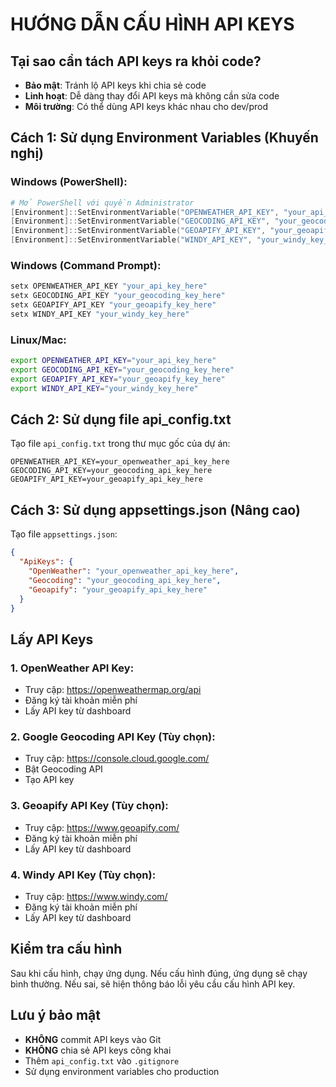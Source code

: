 # HƯỚNG DẪN CẤU HÌNH API KEYS

## Tại sao cần tách API keys ra khỏi code?
- **Bảo mật**: Tránh lộ API keys khi chia sẻ code
- **Linh hoạt**: Dễ dàng thay đổi API keys mà không cần sửa code
- **Môi trường**: Có thể dùng API keys khác nhau cho dev/prod

## Cách 1: Sử dụng Environment Variables (Khuyến nghị)

### Windows (PowerShell):
```powershell
# Mở PowerShell với quyền Administrator
[Environment]::SetEnvironmentVariable("OPENWEATHER_API_KEY", "your_api_key_here", "User")
[Environment]::SetEnvironmentVariable("GEOCODING_API_KEY", "your_geocoding_key_here", "User")
[Environment]::SetEnvironmentVariable("GEOAPIFY_API_KEY", "your_geoapify_key_here", "User")
[Environment]::SetEnvironmentVariable("WINDY_API_KEY", "your_windy_key_here", "User")
```

### Windows (Command Prompt):
```cmd
setx OPENWEATHER_API_KEY "your_api_key_here"
setx GEOCODING_API_KEY "your_geocoding_key_here"
setx GEOAPIFY_API_KEY "your_geoapify_key_here"
setx WINDY_API_KEY "your_windy_key_here"
```

### Linux/Mac:
```bash
export OPENWEATHER_API_KEY="your_api_key_here"
export GEOCODING_API_KEY="your_geocoding_key_here"
export GEOAPIFY_API_KEY="your_geoapify_key_here"
export WINDY_API_KEY="your_windy_key_here"
```

## Cách 2: Sử dụng file api_config.txt

Tạo file `api_config.txt` trong thư mục gốc của dự án:

```
OPENWEATHER_API_KEY=your_openweather_api_key_here
GEOCODING_API_KEY=your_geocoding_api_key_here
GEOAPIFY_API_KEY=your_geoapify_api_key_here
```

## Cách 3: Sử dụng appsettings.json (Nâng cao)

Tạo file `appsettings.json`:
```json
{
  "ApiKeys": {
    "OpenWeather": "your_openweather_api_key_here",
    "Geocoding": "your_geocoding_api_key_here",
    "Geoapify": "your_geoapify_api_key_here"
  }
}
```

## Lấy API Keys

### 1. OpenWeather API Key:
- Truy cập: https://openweathermap.org/api
- Đăng ký tài khoản miễn phí
- Lấy API key từ dashboard

### 2. Google Geocoding API Key (Tùy chọn):
- Truy cập: https://console.cloud.google.com/
- Bật Geocoding API
- Tạo API key

### 3. Geoapify API Key (Tùy chọn):
- Truy cập: https://www.geoapify.com/
- Đăng ký tài khoản miễn phí
- Lấy API key từ dashboard

### 4. Windy API Key (Tùy chọn):
- Truy cập: https://www.windy.com/
- Đăng ký tài khoản miễn phí
- Lấy API key từ dashboard

## Kiểm tra cấu hình

Sau khi cấu hình, chạy ứng dụng. Nếu cấu hình đúng, ứng dụng sẽ chạy bình thường. Nếu sai, sẽ hiện thông báo lỗi yêu cầu cấu hình API key.

## Lưu ý bảo mật

- **KHÔNG** commit API keys vào Git
- **KHÔNG** chia sẻ API keys công khai
- Thêm `api_config.txt` vào `.gitignore`
- Sử dụng environment variables cho production
